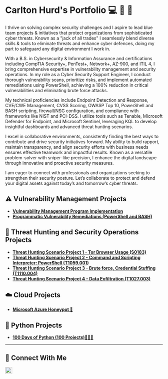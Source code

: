 # <a>Carlton Hurd</a>'s Portfolio 💻 📂 💭

I thrive on solving complex security challenges and I aspire to lead blue team projects & initiatives that protect organizations from sophisticated cyber threats. Known as a "jack of all trades" I seamlessly blend diverse skills & tools to eliminate threats and enhance cyber defences, doing my part to safeguard any digital environment I work in.

With a B.S. in Cybersecurity & Information Assurance and certifications including CompTIA Security+, PenTest+, Network+, AZ-900, and ITIL 4, I bring comprehensive expertise in vulnerability management and security operations. In my role as a Cyber Security Support Engineer, I conduct thorough vulnerability scans, prioritize risks, and implement automated remediations using PowerShell, achieving a 100% reduction in critical vulnerabilities and eliminating brute force attacks.

My technical proficiencies include Endpoint Detection and Response, CVE/CWE Management, CVSS Scoring, OWASP Top 10, PowerShell and BASH scripting, firewall/NSG configuration, and compliance with frameworks like NIST and PCI-DSS. I utilize tools such as Tenable, Microsoft Defender for Endpoint, and Microsoft Sentinel, leveraging KQL to develop insightful dashboards and advanced threat hunting scenarios.

I excel in collaborative environments, consistently finding the best ways to contribute and drive security initiatives forward. My ability to build rapport, maintain transparency, and align security efforts with business needs ensures effective teamwork and impactful results. Known as a versatile problem-solver with sniper-like precision, I enhance the digital landscape through innovative and proactive security measures.

I am eager to connect with professionals and organizations seeking to strengthen their security posture. Let’s collaborate to protect and defend your digital assets against today’s and tomorrow’s cyber threats.


## ⚠️ Vulnerability Management Projects

- **[Vulnerability Management Program Implementation](https://github.com/churd-git/Vulnerability-Management-Program)**
- **[Programmatic Vulnerability Remediations (PowerShell and BASH)](https://github.com/churd-git/Programmatic-Vulnerability-Remediations/blob/main/README.md)**

## 🚨 Threat Hunting and Security Operations Projects

- **[Threat Hunting Scenario Project 1 - Tor Browser Usage (S0183)](https://github.com/churd-git/Threat-Hunting-Scenario-Tor)**
- **[Threat Hunting Scenario Project 2 - Command and Scripting Interpreter: PowerShell (T1059.001)](https://github.com/churd-git/Threat-Hunting-T1059)**
- **[Threat Hunting Scenario Project 3 - Brute force, Credential Stuffing (T1110.004)](https://github.com/churd-git/Threat-Hunting-Cridential-Stuffing)**
- **[Threat Hunting Scenario Project 4 - Data Exfiltration (T1027.003)](https://github.com/churd-git/Threat-Hunting-Data-Exfiltration)**

## ☁️ Cloud Projects
- **[Microsoft Azure Honeypot 🍯](https://github.com/churd-git/Azure-Honeypot)**

## 🐍 Python Projects
- **[100 Days of Python (100 Projects)🧑🏾‍💻](https://github.com/churd-git/Python-Projects)**
<hr/>

## 🤳 Connect With Me
[<img align="left" alt="___________ | LinkedIn" width="22px" src="https://cdn.jsdelivr.net/npm/simple-icons@v3/icons/linkedin.svg" />][linkedin]

[linkedin]: https://linkedin.com/in/carlton-hurd-6069a5120/

<!--
<img width="35" alt="image" src="https://github.com/user-attachments/assets/2f41c7cd-5ea8-4475-b451-a37161b6c3fb"> 
<img width="35" alt="image" src="https://github.com/user-attachments/assets/77649969-9910-4994-8b96-74a116cfb2a8">
-->
